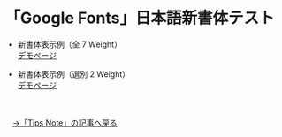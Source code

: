 # 「Google Fonts」日本語新書体テスト

* 新書体表示例（全 7 Weight）<br>
<a href="https://github.com/tipsnote/webfont_2018/webfont_sample.html">デモページ</a>

* 新書体表示例（選別 2 Weight）<br>
<a href="https://github.com/tipsnote/webfont_2018/webfont_sample_weight.html">デモページ</a>
<br>
<br>
　<a href="#">→「Tips Note」の記事へ戻る</a>
